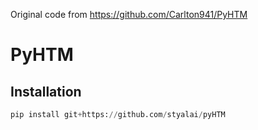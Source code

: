 Original code from https://github.com/Carlton941/PyHTM
# PyHTM

## Installation
```python
pip install git+https://github.com/styalai/pyHTM
```
